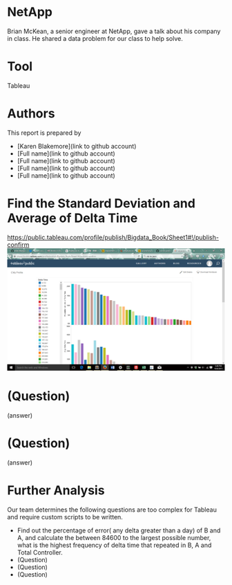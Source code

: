 # NetApp

Brian McKean, a senior engineer at NetApp, gave a talk about his company in class.
He shared a data problem for our class to help solve.

# Tool
Tableau

# Authors

This report is prepared by
* [Karen Blakemore](link to github account)
* [Full name](link to github account)
* [Full name](link to github account)
* [Full name](link to github account)
* [Full name](link to github account)

# Find the Standard Deviation and Average of Delta Time 

https://public.tableau.com/profile/publish/Bigdata_Book/Sheet1#!/publish-confirm
![screenshot](netapp_q2.png)

# (Question)

(answer)

# (Question)

(answer)


# Further Analysis

Our team determines the following questions are too complex for Tableau and
require custom scripts to be written.

* Find out the percentage of error( any delta greater than a day) of B and A, and calculate the between 84600 to the largest possible number, 
what is the highest frequency of delta time that repeated in B, A and Total Controller.
* (Question)
* (Question)
* (Question)
